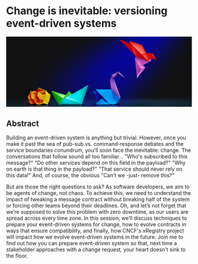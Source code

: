 # Change is inevitable: versioning event-driven systems

![chnage-is-inevitable](versioning-banner.jpg)

## Abstract

Building an event-driven system is anything but trivial. However, once you make it past the sea of pub-sub vs. command-response debates and the service boundaries conundrum, you'll soon face the inevitable: change. The conversations that follow sound all too familiar... "Who's subscribed to this message?" "Do other services depend on this field in the payload?" "Why on earth is that thing in the payload?" "That service should never rely on this data!" And, of course, the obvious "Can't we -just- remove this?"

But are those the right questions to ask? As software developers, we aim to be agents of change, not chaos. To achieve this, we need to understand the impact of tweaking a message contract without breaking half of the system or forcing other teams beyond their deadlines. Oh, and let’s not forget that we’re supposed to solve this problem with zero downtime, as our users are spread across every time zone. In this session, we’ll discuss techniques to prepare your event-driven systems for change, how to evolve contracts in ways that ensure compatibility, and finally, how CNCF's xRegistry project will impact how we evolve event-driven systems in the future. Join me to find out how you can prepare event-driven system so that, next time a stakeholder approaches with a change request, your heart doesn't sink to the floor.
